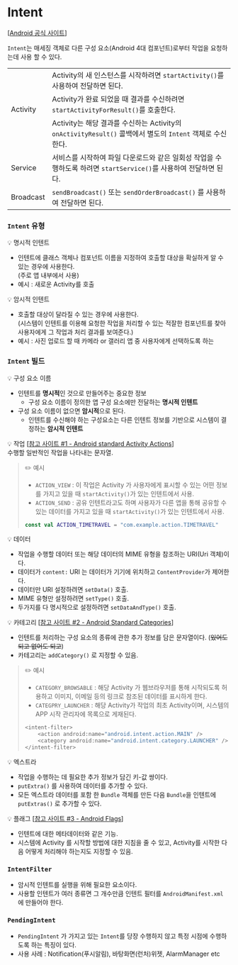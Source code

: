 # Intent

[[Android 공식 사이트]]

`Intent`는 매세징 객체로 다른 구성 요소(Android 4대 컴포넌트)로부터 작업을 요청하는데 사용 할 수 있다.
<table>
<tr>
<td rowspan="3">Activity</td>
<td>Activity의 새 인스턴스를 시작하려면 <code>startActivity()</code>를 사용하여 전달하면 된다.</td>
</tr>
<tr>
<td>Activity가 완료 되었을 때 결과를 수신하려면 <code>startActivityForResult()</code>를 호출한다.</td>
</tr>
<tr>
<td>Activity는 해당 결과를 수신하는 Activity의 <code>onActivityResult()</code> 콜백에서 별도의 <code>Intent</code> 객체로 수신한다.</td>
</tr>
<tr>
<td>Service</td>
<td>서비스를 시작하여 파일 다운로드와 같은 일회성 작업을 수행하도록 하려면 <code>startService()</code>를 사용하여 전달하면 된다.</td>
</tr>
<tr>
<td>Broadcast</td>
<td><code>sendBroadcast()</code> 또는 <code>sendOrderBroadcast()</code> 를 사용하여 전달하면 된다.</td>
</tr>
</table>

### `Intent` 유형
💡 명시적 인텐트
- 인텐트에 클래스 객체나 컴포넌트 이름을 지정하여 호출할 대상을 확실하게 알 수 있는 경우에 사용한다.   
  (주로 앱 내부에서 사용)
- 예시 : 새로운 Activity를 호출

💡 암시적 인텐트
- 호출할 대상이 달라질 수 있는 경우에 사용한다.  
(시스템이 인텐트를 이용해 요청한 작업을 처리할 수 있는 적잘한 컴포넌트를 찾아 사용자에게 그 작업과 처리 결과를 보여준다.)
- 예시 : 사진 업로드 할 때 카메라 or 갤러리 앱 중 사용자에게 선택하도록 하는


### `Intent` 빌드
💡 구성 요소 이름
- 인텐트를 **명시적**인 것으로 만들어주는 중요한 정보
  - 구성 요소 이름이 정의한 앱 구성 요소에만 전달하는 **명시적 인텐트**
- 구성 요소 이름이 없으면 **암시적**으로 된다.
  - 인텐트를 수신해야 하는 구성요소는 다른 인텐트 정보를 기반으로 시스템이 결정하는 **암시적 인텐트**

💡 작업 [[참고 사이트 #1 - Android standard Activity Actions]]  
수행할 일반적인 작업을 나타내는 문자열.  
>✏️ 예시
>- `ACTION_VIEW` : 이 작업은 Activity 가 사용자에게 표시할 수 있는 어떤 정보를 가지고 있을 때 `startActivity()`가 있는 인텐트에서 사용.
>- `ACTION_SEND` : 공유 인텐트라고도 하며 사용자가 다른 앱을 통해 공유할 수 있는 데이터를 가지고 있을 때 `startActivity()`가 있는 인텐트에서 사용.
>```kotlin
>const val ACTION_TIMETRAVEL = "com.example.action.TIMETRAVEL"
>```

💡 데이터
- 작업을 수행할 데이터 또는 해당 데이터의 MIME 유형을 참조하는 URI(Uri 객체)이다.
- 데이터가 `content:` URI 는 데이터가 기기에 위치하고 `ContentProvider`가 제어한다.
- 데이터만 URI 설정하려면 `setData()` 호출.
- MIME 유형만 설정하려면 `setType()` 호출.
- 두가지를 다 명시적으로 설정하려면 `setDataAndType()` 호출.

💡 카테고리 [[참고 사이트 #2 - Android Standard Categories]]
- 인텐트를 처리하는 구성 요소의 종류에 관한 추가 정보를 담은 문자열이다. (~~있어도 되고 없어도 되고~~)
- 카테고리는 `addCategory()` 로 지정할 수 있음.
>✏️ 예시
> - `CATEGORY_BROWSABLE` : 해당 Activity 가 웹브라우저를 통해 시작되도록 허용하고 이미지, 이메일 등의 링크로 참조된 데이터를 표시하게 한다.
> - `CATEGPRY_LAUNCHER` : 해당 Activity가 작업의 최초 Activity이며, 시스템의 APP 시작 관리자에 목록으로 게재된다.
> ```kotlin
> <intent-filter>
>     <action android:name="android.intent.action.MAIN" />
>     <category android:name="android.intent.category.LAUNCHER" />
> </intent-filter>
> ```

💡 엑스트라
- 작업을 수행하는 데 필요한 추가 정보가 담긴 키-값 쌍이다.
- `putExtra()` 를 사용하여 데이터를 추가할 수 있다.
- 모든 엑스트라 데이터를 포함 한 `Bundle` 객체를 만든 다음 `Bundle`을 인텐트에 `putExtras()` 로 추가할 수 있다.


💡 플래그 [[참고 사이트 #3 - Android Flags]]
- 인텐트에 대한 메타데이터와 같은 기능.
- 시스템에 Activity 를 시작할 방법에 대한 지침을 줄 수 있고, Activity를 시작한 다음 어떻게 처리해야 하는지도 지정할 수 있음.

### `IntentFilter`
- 암시적 인텐트를 실행을 위해 필요한 요소이다. 
- 사용할 인텐트가 여러 종류면 그 개수만큼 인텐트 필터를 `AndroidManifest.xml` 에 만들어야 한다.

### `PendingIntent`
- `PendingIntent` 가 가지고 있는 `Intent`를 당장 수행하지 않고 특정 시점에 수행하도록 하는 특징이 있다.
- 사용 사례 : Notification(푸시알림), 바탕화면(런처)위젯, AlarmManager etc

[참고 사이트 #1 - Android standard Activity Actions]: https://developer.android.com/reference/android/content/Intent#standard-activity-actions
[참고 사이트 #2 - Android Standard Categories]: https://developer.android.com/reference/android/content/Intent#standard-categories
[참고 사이트 #3 - Android Flags]: https://developer.android.com/reference/android/content/Intent#flags
[Android 공식 사이트]: https://developer.android.com/guide/components/intents-filters?hl=ko